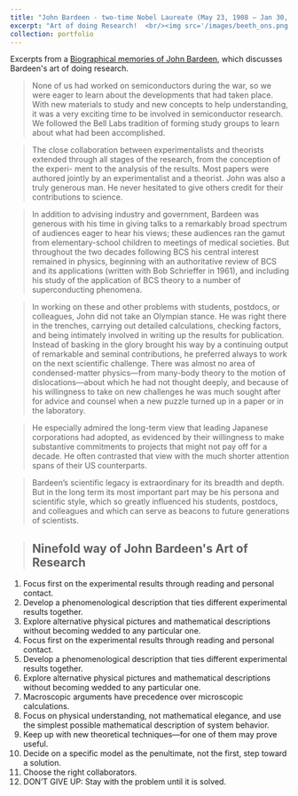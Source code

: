 ```yaml
---
title: "John Bardeen - two-time Nobel Laureate (May 23, 1908 – Jan 30, 1991)"
excerpt: "Art of doing Research!  <br/><img src='/images/beeth_ons.png'>"
collection: portfolio
---
```



Excerpts from a [Biographical memories of John Bardeen]([https://en.wikisource.org/wiki/Heiligenstadt_Testament](https://www.nasonline.org/publications/biographical-memoirs/memoir-pdfs/bardeen-john.pdf)), which discusses Bardeen's art of doing research. 


> None of us had worked on semiconductors during the war, so we were eager to learn about the developments that had taken place. With new
materials to study and new concepts to help understanding, it was a very exciting time to be involved in semiconductor research. We followed the
Bell Labs tradition of forming study groups to learn about what had been accomplished.

> The close collaboration between experimentalists and theorists extended through all stages of the research, from the conception of the experi-
ment to the analysis of the results. Most papers were authored jointly by an experimentalist and a theorist. John was also a truly generous man.
He never hesitated to give others credit for their contributions to science.

> In addition to advising industry and government, Bardeen was generous with his time in giving talks to a remarkably broad spectrum of audiences eager to hear his views; these audiences ran the gamut from elementary-school children to meetings of medical societies. But throughout the two decades following BCS his central interest remained in physics, beginning with an authoritative review of BCS and its applications (written
with Bob Schrieffer in 1961), and including his study of the application of BCS theory to a number of superconducting phenomena.

> In working on these and other problems with students, postdocs, or colleagues, John did not take an Olympian stance. He was right there in the trenches, carrying out detailed calculations, checking factors, and being intimately involved in writing up the results for publication. Instead of basking in the glory brought his way by a continuing output of remarkable and seminal contributions, he preferred always to work on the next scientific challenge. There was almost no area of condensed-matter physics—from many-body theory to the motion of dislocations—about which he had not thought deeply, and because of his willingness to take on new challenges he was much sought after for advice and counsel when a new puzzle turned up in a paper or in the laboratory.

>  He especially admired the long-term view that leading Japanese corporations had adopted, as evidenced by their willingness to make substantive commitments to projects that might not pay off for a decade. He often contrasted that view with the much shorter attention
spans of their US counterparts.

> Bardeen’s scientific legacy is extraordinary for its breadth and depth. But in the long term its most important part may be his persona and scientific style, which so greatly influenced his students, postdocs, and colleagues and which can serve as beacons to future
generations of scientists.

> <h2>Ninefold way of John Bardeen's Art of Research</h2>

<ol>
  <li>Focus first on the experimental results through reading and personal contact.</li>
  <li>Develop a phenomenological description that ties different experimental results together.</li>
  <li>Explore alternative physical pictures and mathematical descriptions without
becoming wedded to any particular one.</li>
  <li>Focus first on the experimental results through reading and personal contact.</li>
  <li>Develop a phenomenological description that ties different experimental results together.</li>
  <li>Explore alternative physical pictures and mathematical descriptions without
becoming wedded to any particular one.</li>
  <li>Macroscopic arguments have precedence over microscopic calculations.</li>
  <li>Focus on physical understanding, not mathematical elegance, and use the simplest
possible mathematical description of system behavior.</li>
  <li>Keep up with new theoretical techniques—for one of them may prove useful.</li>
  <li>Decide on a specific model as the penultimate, not the first, step toward a solution.</li>
  <li>Choose the right collaborators.</li>
  <li>DON’T GIVE UP: Stay with the problem until it is solved.</li>
</ol>   
